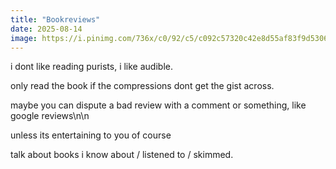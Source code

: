 ```yaml
---
title: "Bookreviews"
date: 2025-08-14
image: https://i.pinimg.com/736x/c0/92/c5/c092c57320c42e8d55af83f9d5306314.jpg
---
```


i dont like reading purists, i like audible.

only read the book if the compressions dont get the gist across.

maybe you can dispute a bad review with a comment or something, like google reviews\n\n

unless its entertaining to you of course

talk about books i know about / listened to / skimmed.
